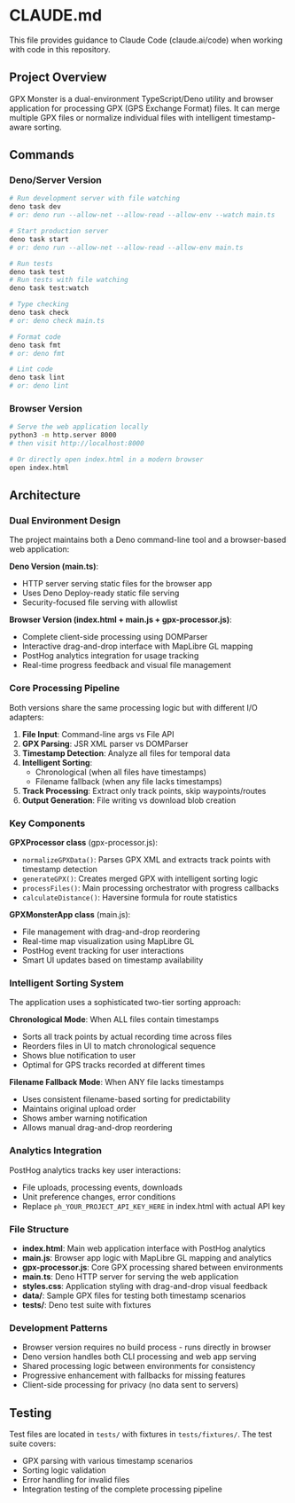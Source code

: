 # CLAUDE.md

This file provides guidance to Claude Code (claude.ai/code) when working with code in this repository.

## Project Overview

GPX Monster is a dual-environment TypeScript/Deno utility and browser application for processing GPX (GPS Exchange Format) files. It can merge multiple GPX files or normalize individual files with intelligent timestamp-aware sorting.

## Commands

### Deno/Server Version
```bash
# Run development server with file watching
deno task dev
# or: deno run --allow-net --allow-read --allow-env --watch main.ts

# Start production server
deno task start
# or: deno run --allow-net --allow-read --allow-env main.ts

# Run tests
deno task test
# Run tests with file watching
deno task test:watch

# Type checking
deno task check
# or: deno check main.ts

# Format code
deno task fmt
# or: deno fmt

# Lint code  
deno task lint
# or: deno lint
```

### Browser Version
```bash
# Serve the web application locally
python3 -m http.server 8000
# then visit http://localhost:8000

# Or directly open index.html in a modern browser
open index.html
```

## Architecture

### Dual Environment Design
The project maintains both a Deno command-line tool and a browser-based web application:

**Deno Version (main.ts)**:
- HTTP server serving static files for the browser app
- Uses Deno Deploy-ready static file serving
- Security-focused file serving with allowlist

**Browser Version (index.html + main.js + gpx-processor.js)**:
- Complete client-side processing using DOMParser
- Interactive drag-and-drop interface with MapLibre GL mapping
- PostHog analytics integration for usage tracking
- Real-time progress feedback and visual file management

### Core Processing Pipeline
Both versions share the same processing logic but with different I/O adapters:

1. **File Input**: Command-line args vs File API
2. **GPX Parsing**: JSR XML parser vs DOMParser  
3. **Timestamp Detection**: Analyze all files for temporal data
4. **Intelligent Sorting**: 
   - Chronological (when all files have timestamps)
   - Filename fallback (when any file lacks timestamps)
5. **Track Processing**: Extract only track points, skip waypoints/routes
6. **Output Generation**: File writing vs download blob creation

### Key Components

**GPXProcessor class** (gpx-processor.js):
- `normalizeGPXData()`: Parses GPX XML and extracts track points with timestamp detection
- `generateGPX()`: Creates merged GPX with intelligent sorting logic
- `processFiles()`: Main processing orchestrator with progress callbacks
- `calculateDistance()`: Haversine formula for route statistics

**GPXMonsterApp class** (main.js):
- File management with drag-and-drop reordering
- Real-time map visualization using MapLibre GL
- PostHog event tracking for user interactions
- Smart UI updates based on timestamp availability

### Intelligent Sorting System
The application uses a sophisticated two-tier sorting approach:

**Chronological Mode**: When ALL files contain timestamps
- Sorts all track points by actual recording time across files
- Reorders files in UI to match chronological sequence  
- Shows blue notification to user
- Optimal for GPS tracks recorded at different times

**Filename Fallback Mode**: When ANY file lacks timestamps
- Uses consistent filename-based sorting for predictability
- Maintains original upload order
- Shows amber warning notification
- Allows manual drag-and-drop reordering

### Analytics Integration
PostHog analytics tracks key user interactions:
- File uploads, processing events, downloads
- Unit preference changes, error conditions
- Replace `ph_YOUR_PROJECT_API_KEY_HERE` in index.html with actual API key

### File Structure
- **index.html**: Main web application interface with PostHog analytics
- **main.js**: Browser app logic with MapLibre GL mapping and analytics
- **gpx-processor.js**: Core GPX processing shared between environments
- **main.ts**: Deno HTTP server for serving the web application  
- **styles.css**: Application styling with drag-and-drop visual feedback
- **data/**: Sample GPX files for testing both timestamp scenarios
- **tests/**: Deno test suite with fixtures

### Development Patterns
- Browser version requires no build process - runs directly in browser
- Deno version handles both CLI processing and web app serving
- Shared processing logic between environments for consistency
- Progressive enhancement with fallbacks for missing features
- Client-side processing for privacy (no data sent to servers)

## Testing
Test files are located in `tests/` with fixtures in `tests/fixtures/`. The test suite covers:
- GPX parsing with various timestamp scenarios
- Sorting logic validation  
- Error handling for invalid files
- Integration testing of the complete processing pipeline